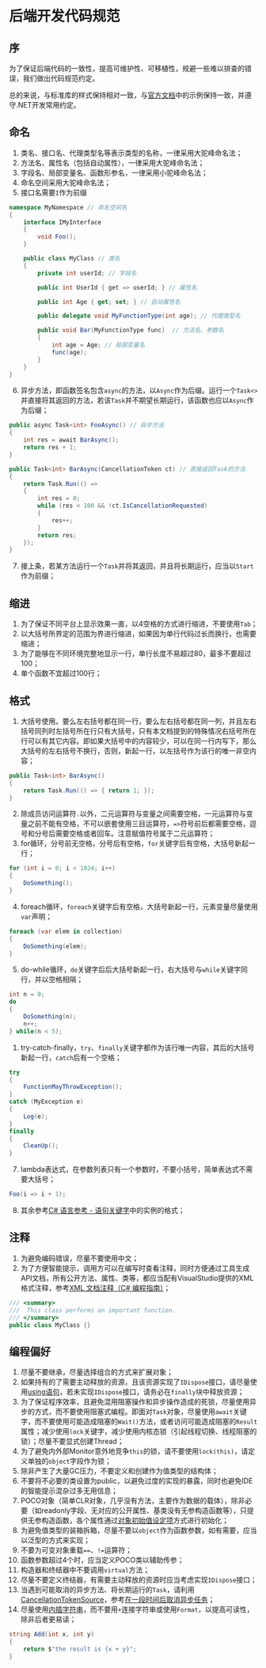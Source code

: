 # 后端开发代码规范

## 序

为了保证后端代码的一致性，提高可维护性、可移植性，规避一些难以排查的错误，我们做出代码规范约定。

总的来说，与标准库的样式保持相对一致，与[官方文档](https://docs.microsoft.com/zh-cn/dotnet/csharp/language-reference/)中的示例保持一致，并遵守.NET开发常用约定。

## 命名

1. 类名、接口名、代理类型名等表示类型的名称，一律采用大驼峰命名法；
2. 方法名、属性名（包括自动属性），一律采用大驼峰命名法；
3. 字段名、局部变量名、函数形参名，一律采用小驼峰命名法；
4. 命名空间采用大驼峰命名法；
5. 接口名需要`I`作为前缀
```C#
namespace MyNamespace // 命名空间名
{
    interface IMyInterface
    {
        void Foo();
    }

    public class MyClass // 类名
    {
        private int userId; // 字段名

        public int UserId { get => userId; } // 属性名

        public int Age { get; set; } // 自动属性名

        public delegate void MyFunctionType(int age); // 代理类型名

        public void Bar(MyFunctionType func)  // 方法名、参数名
        {
            int age = Age; // 局部变量名
            func(age);
        }
    }
}
```
6. 异步方法，即函数签名包含`async`的方法，以`Async`作为后缀。运行一个`Task<>`并直接将其返回的方法，若该`Task`并不期望长期运行，该函数也应以`Async`作为后缀；
``` C#
public async Task<int> FooAsync() // 异步方法
{
    int res = await BarAsync();
    return res + 1;
}

public Task<int> BarAsync(CancellationToken ct) // 直接返回Task的方法
{
    return Task.Run(() => 
    { 
        int res = 0;
        while (res < 100 && !ct.IsCancellationRequested)
        {
            res++;
        }
        return res;
    });
}
```
7. 接上条，若某方法运行一个`Task`并将其返回，并且将长期运行，应当以`Start`作为前缀；

## 缩进

1. 为了保证不同平台上显示效果一直，以4空格的方式进行缩进，不要使用`Tab`；
2. 以大括号所界定的范围为界进行缩进，如果因为单行代码过长而换行，也需要缩进；
3. 为了能够在不同环境完整地显示一行，单行长度不易超过80，最多不要超过100；
4. 单个函数不宜超过100行；

## 格式

1. 大括号使用。要么左右括号都在同一行，要么左右括号都在同一列，并且左右括号同列时左括号所在行只有大括号，只有本文档提到的特殊情况右括号所在行可以有其它内容。即如果大括号中的内容较少，可以在同一行内写下，那么大括号的左右括号不换行，否则，新起一行，以左括号作为该行的唯一非空内容；
```C#
public Task<int> BarAsync()
{
    return Task.Run(() => { return 1; });
}
```
2. 除成员访问运算符`.`以外，二元运算符与变量之间需要空格，一元运算符与变量之前不能有空格，不可以嵌套使用三目运算符，`=>`符号前后都需要空格，逗号和分号后需要空格或者回车。注意赋值符号属于二元运算符；
3. for循环，分号前无空格，分号后有空格，`for`关键字后有空格，大括号新起一行；
```C#
for (int i = 0; i < 1024; i++)
{
    DoSomething();
}
```
4. foreach循环，`foreach`关键字后有空格，大括号新起一行，元素变量尽量使用`var`声明；
```C#
foreach (var elem in collection)
{
    DoSomething(elem);
}
```
5. do-while循环，`do`关键字后后大括号新起一行，右大括号与`while`关键字同行，并以空格相隔；
```C#
int n = 0;
do
{
    DoSomething(n);
    n++;
} while(n < 5);
```
1. try-catch-finally，`try`、`finally`关键字都作为该行唯一内容，其后的大括号新起一行，`catch`后有一个空格；
```C#
try
{
    FunctionMayThrowException();
}
catch (MyException e)
{
    Log(e);
}
finally
{
    CleanUp();
}
```
7. lambda表达式，在参数列表只有一个参数时，不要小括号，简单表达式不需要大括号；
```C#
Foo(i => i + 1);
```
8. 其余参考[C# 语言参考 - 语句关键字](https://docs.microsoft.com/zh-cn/dotnet/csharp/language-reference/keywords/statement-keywords)中的实例的格式；

## 注释

1. 为避免编码错误，尽量不要使用中文；
2. 为了方便智能提示，调用方可以在编写时查看注释，同时方便通过工具生成API文档，所有公开方法、属性、类等，都应当配有VisualStudio提供的XML格式注释，参考[XML 文档注释（C# 编程指南）](https://docs.microsoft.com/zh-cn/dotnet/csharp/programming-guide/xmldoc/)；
```C#
/// <summary>
///  This class performs an important function.
/// </summary>
public class MyClass {}
```

## 编程偏好

1. 尽量不要继承，尽量选择组合的方式来扩展对象；
2. 如果持有的了需要主动释放的资源，且该资源实现了`IDispose`接口，请尽量使用[using语句](https://docs.microsoft.com/zh-cn/dotnet/csharp/language-reference/keywords/using-statement)，若未实现`IDispose`接口，请务必在`finally`块中释放资源；
3. 为了保证程序效率，且避免混用阻塞操作和异步操作造成的死锁，尽量使用异步的方式，而不要使用阻塞式编程。即面对`Task`对象，尽量使用`await`关键字，而不要使用可能造成阻塞的`Wait()`方法，或者访问可能造成阻塞的`Result`属性；减少使用`lock`关键字，减少使用内核态锁（引起线程切换、线程阻塞的锁）；尽量不要显式创建Thread；
4. 为了避免内外部Monitor意外地竞争`this`的锁，请不要使用`lock(this)`，请定义单独的`object`字段作为锁；
5. 除非产生了大量GC压力，不要定义和创建作为值类型的结构体；
6. 不要将不必要的类设置为public，以避免过度的实现的暴露，同时也避免IDE的智能提示混杂过多无用信息；
7. POCO对象（简单CLR对象，几乎没有方法，主要作为数据的载体），除非必要（如readonly字段、无对应的公开属性、基类没有无参构造函数等），只提供无参构造函数，各个属性通过[对象初始值设定项](https://docs.microsoft.com/zh-cn/dotnet/csharp/programming-guide/classes-and-structs/how-to-initialize-objects-by-using-an-object-initializer)方式进行初始化；
8. 为避免值类型的装箱拆箱，尽量不要以`object`作为函数参数，如有需要，应当以泛型的方式来实现；
9.  不要为可变对象重载`==`、`!=`运算符；
10. 函数参数超过4个时，应当定义POCO类以辅助传参；
11. 构造器和终结器中不要调用`virtual`方法；
12. 尽量不要定义终结器，有需要主动释放的资源时应当考虑实现`IDispose`接口；
13. 当遇到可能取消的异步方法、将长期运行的`Task`，请利用[CancellationTokenSource](https://docs.microsoft.com/zh-cn/dotnet/api/system.threading.cancellationtokensource?view=net-5.0)，参考[在一段时间后取消异步任务](https://docs.microsoft.com/zh-cn/dotnet/csharp/programming-guide/concepts/async/cancel-async-tasks-after-a-period-of-time)；
14. 尽量使用[内插字符串](https://docs.microsoft.com/zh-cn/dotnet/csharp/tutorials/string-interpolation)，而不要用`+`连接字符串或使用`Format`，以提高可读性，除非后者更易读；
```C#
string Add(int x, int y)
{
    return $"the result is {x + y}";
}
```




